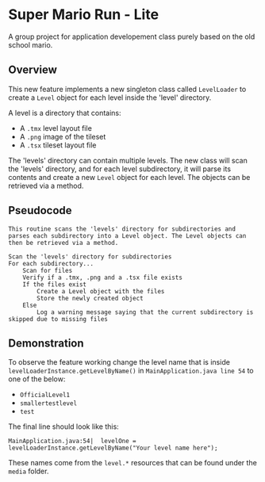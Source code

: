 # Super Mario Run - Lite
A group project for application developement class purely based on the old school mario.

## Overview

This new feature implements a new singleton class called `LevelLoader` to create a `Level` object for each level inside the 'level' directory.

A level is a directory that contains:
* A `.tmx` level layout file
* A `.png` image of the tileset
* A `.tsx` tileset layout file

The 'levels' directory can contain multiple levels. The new class will scan the 'levels' directory, and for each level subdirectory, it will parse its contents and create a new `Level` object for each level. The objects can be retrieved via a method.

## Pseudocode
```
This routine scans the 'levels' directory for subdirectories and parses each subdirectory into a Level object. The Level objects can then be retrieved via a method.

Scan the 'levels' directory for subdirectories
For each subdirectory...
    Scan for files
    Verify if a .tmx, .png and a .tsx file exists
    If the files exist
        Create a Level object with the files
        Store the newly created object
    Else
        Log a warning message saying that the current subdirectory is skipped due to missing files
```

## Demonstration
To observe the feature working change the level name that is inside `levelLoaderInstance.getLevelByName()` in `MainApplication.java line 54` to one of the below: 
- `OfficialLevel1`
- `smallertestlevel`
- `test`

The final line should look like this:   
```
MainApplication.java:54|  levelOne = levelLoaderInstance.getLevelByName("Your level name here");
```

These names come from the `level.*` resources that can be found under the `media` folder.
